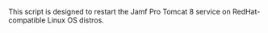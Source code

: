 This script is designed to restart the Jamf Pro Tomcat 8 service on RedHat-compatible Linux OS distros.